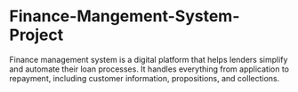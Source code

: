 # Finance-Mangement-System-Project
Finance  management system is a digital platform that helps lenders simplify and automate their loan processes. It handles everything from application to repayment, including customer information, propositions, and collections.
